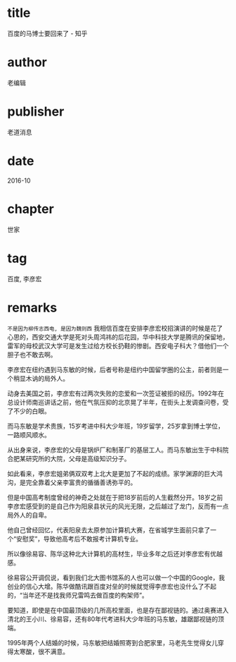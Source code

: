 # title
百度的马博士要回来了 - 知乎

# author
老编辑

# publisher
老道消息

# date
2016-10

# chapter
世家

# tag
百度, 李彦宏

# remarks
`不是因为柳传志西电, 是因为魏则西`
我相信百度在安排李彦宏校招演讲的时候是花了心思的，西安交通大学是死对头周鸿祎的后花园，华中科技大学是腾讯的保留地，雷军的母校武汉大学可是发生过给方校长扔鞋的惨剧。西安电子科大？借他们一个胆子也不敢去啊。

李彦宏在纽约遇到马东敏的时候，后者号称是纽约中国留学圈的公主，前者则是一个稍显木讷的局外人。

动身去美国之前，李彦宏有过两次失败的恋爱和一次签证被拒的经历。1992年在总设计师南巡讲话之前，他在气氛压抑的北京晃了半年，在街头上发调查问卷，受了不少的白眼。

而马东敏是学术贵族，15岁考进中科大少年班，19岁留学，25岁拿到博士学位，一路顺风顺水。

从出身来说，李彦宏的父母是锅炉厂和制革厂的基层工人。而马东敏出生于中科院合肥某研究所的大院，父母是高级知识分子。

如此看来，李彦宏姐弟俩双双考上北大是更加了不起的成绩。家学渊源的巨大鸿沟，是完全靠着父亲李富贵的循循善诱弥平的。

但是中国高考制度曾经的神奇之处就在于把18岁前后的人生截然分开。18岁之前李彦宏感受到的是自己作为阳泉县状元的风光无限，之后越过了龙门，反而有一点局外人的自卑。

他自己曾经回忆，代表阳泉去太原参加计算机大赛，在省城学生面前只拿了一个“安慰奖”，导致他高考后不敢报考计算机专业。

所以像徐易容、陈华这种北大计算机的高材生，毕业多年之后还对李彦宏有优越感。

徐易容公开调侃说，看到我们北大图书馆系的人也可以做一个中国的Google，我创业的信心大增。陈华做酷讯跟百度对垒的时候就觉得李彦宏也没什么了不起的，“当年还不是找我师兄雷鸣去做百度的构架师”。

要知道，即使是在中国最顶级的几所高校里面，也是存在鄙视链的。通过奥赛进入清北的王小川、徐易容，还有80年代考进科大少年班的马东敏，雄踞鄙视链的顶端。

1995年两个人结婚的时候，马东敏把结婚照寄到合肥家里，马老先生觉得女儿穿得太寒酸，很不满意。